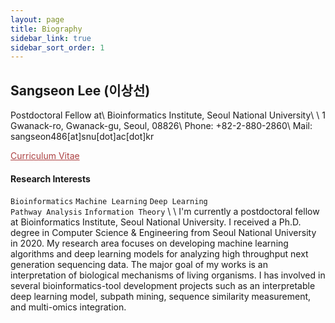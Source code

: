 ```yaml
---
layout: page
title: Biography
sidebar_link: true
sidebar_sort_order: 1
---
```

<!--
<p class="message">
  Sangseon Lee (이상선)
</p>
-->
## Sangseon Lee (이상선)
Postdoctoral Fellow at\\
Bioinformatics Institute, Seoul National University\\
\\
1 Gwanack-ro, Gwanack-gu, Seoul, 08826\\
Phone: +82-2-880-2860\\
Mail: sangseon486[at]snu[dot]ac[dot]kr

<a href="files/Sangseon_Lee_CV.pdf" style="color:#ac4142" download> Curriculum Vitae </a>

#### Research Interests
`Bioinformatics` `Machine Learning` `Deep Learning`
<br>
`Pathway Analysis` `Information Theory`
\\
\\
I'm currently a postdoctoral fellow at Bioinformatics Institute, Seoul National University.
I received a Ph.D. degree in Computer Science & Engineering from Seoul National University in 2020.
My research area focuses on developing machine learning algorithms and deep learning models for analyzing high throughput next generation sequencing data.
The major goal of my works is an interpretation of biological mechanisms of living organisms.
I has involved in several bioinformatics-tool development projects such as
an interpretable deep learning model, subpath mining, sequence similarity measurement, and multi-omics integration.


<!--
To make pages show up in the sidebar, add `sidebar_link: true` to the front
matter.
-->
